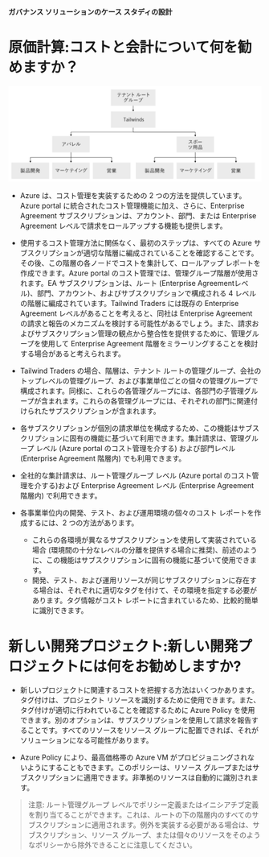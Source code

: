 **ガバナンス ソリューションのケース スタディの設計**

# 原価計算:コストと会計について何を勧めますか？

 ![階層構造](../CaseStudy/media/01-01.png)

 - Azure は、コスト管理を実装するための 2 つの方法を提供しています。Azure portal に統合されたコスト管理機能に加え、さらに、Enterprise Agreement サブスクリプションは、アカウント、部門、または Enterprise Agreement レベルで請求をロールアップする機能も提供します。
  
 - 使用するコスト管理方法に関係なく、最初のステップは、すべての Azure サブスクリプションが適切な階層に編成されていることを確認することです。その後、この階層の各ノードでコストを集計して、ロールアップ レポートを作成できます。Azure portal のコスト管理では、管理グループ階層が使用されます。EA サブスクリプションは、ルート (Enterprise Agreementレベル)、部門、アカウント、およびサブスクリプションで構成される 4 レベルの階層に編成されています。Tailwind Traders には既存の Enterprise Agreement レベルがあることを考えると、同社は Enterprise Agreement の請求と報告のメカニズムを検討する可能性があるでしょう。また、請求およびサブスクリプション管理の観点から整合性を提供するために、管理グループを使用して Enterprise Agreement 階層をミラーリングすることを検討する場合があると考えられます。
 
 - Tailwind Traders の場合、階層は、テナント ルートの管理グループ、会社のトップレベルの管理グループ、および事業単位ごとの個々の管理グループで構成されます。同様に、これらの各管理グループには、各部門の子管理グループが含まれます。これらの各管理グループには、それぞれの部門に関連付けられたサブスクリプションが含まれます。
 
 - 各サブスクリプションが個別の請求単位を構成するため、この機能はサブスクリプションに固有の機能に基づいて利用できます。集計請求は、管理グループ レベル (Azure portal のコスト管理を介する) および部門レベル (Enterprise Agreement 階層内) でも利用できます。
 
 - 全社的な集計請求は、ルート管理グループ レベル (Azure portal のコスト管理を介する)および Enterprise Agreement レベル (Enterprise Agreement 階層内) で利用できます。
 
 - 各事業単位内の開発、テスト、および運用環境の個々のコスト レポートを作成するには、2 つの方法があります。
   - これらの各環境が異なるサブスクリプションを使用して実装されている場合 (環境間の十分なレベルの分離を提供する場合に推奨)、前述のように、この機能はサブスクリプションに固有の機能に基づいて使用できます。
   - 開発、テスト、および運用リソースが同じサブスクリプションに存在する場合は、それぞれに適切なタグを付けて、その環境を指定する必要があります。タグ情報がコスト レポートに含まれているため、比較的簡単に識別できます。

# 新しい開発プロジェクト:新しい開発プロジェクトには何をお勧めしますか? 

- 新しいプロジェクトに関連するコストを把握する方法はいくつかあります。タグ付けは、プロジェクト リソースを識別するために使用できます。また、タグ付けが適切に行われていることを確認するために Azure Policy を使用できます。別のオプションは、サブスクリプションを使用して請求を報告することです。すべてのリソースをリソース グループに配置できれば、それがソリューションになる可能性があります。

- Azure Policy により、最高価格帯の Azure VM がプロビジョニングされないようにすることもできます。このポリシーは、リソース グループまたはサブスクリプションに適用できます。非準拠のリソースは自動的に識別されます。

> 注意: ルート管理グループ レベルでポリシー定義またはイニシアチブ定義を割り当てることができます。これは、ルートの下の階層内のすべてのサブスクリプションに適用されます。例外を実装する必要がある場合は、サブスクリプション、リソース グループ、または個々のリソースをそのようなポリシーから除外できることに注意してください。